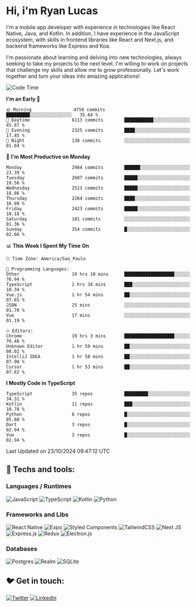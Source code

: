 # Hi, i'm Ryan Lucas

I'm a mobile app developer with experience in technologies like React Native, Java, and Kotlin.
In addition, I have experience in the JavaScript ecosystem, with skills in frontend libraries like React and Next.js, and backend frameworks like Express and Koa.

I'm passionate about learning and delving into new technologies, always seeking to take my projects to the next level. I'm willing to work on projects that challenge my skills and allow me to grow professionally. Let's work together and turn your ideas into amazing applications!


<!--START_SECTION:waka-->
![Code Time](http://img.shields.io/badge/Code%20Time-688%20hrs%2052%20mins-blue)

**I'm an Early 🐤** 

```text
🌞 Morning                4750 commits        █████████░░░░░░░░░░░░░░░░   35.64 % 
🌆 Daytime                6113 commits        ███████████░░░░░░░░░░░░░░   45.87 % 
🌃 Evening                2325 commits        ████░░░░░░░░░░░░░░░░░░░░░   17.45 % 
🌙 Night                  138 commits         ░░░░░░░░░░░░░░░░░░░░░░░░░   01.04 % 
```
📅 **I'm Most Productive on Monday** 

```text
Monday                   2984 commits        ██████░░░░░░░░░░░░░░░░░░░   22.39 % 
Tuesday                  2607 commits        █████░░░░░░░░░░░░░░░░░░░░   19.56 % 
Wednesday                2513 commits        █████░░░░░░░░░░░░░░░░░░░░   18.86 % 
Thursday                 2264 commits        ████░░░░░░░░░░░░░░░░░░░░░   16.99 % 
Friday                   2423 commits        █████░░░░░░░░░░░░░░░░░░░░   18.18 % 
Saturday                 181 commits         ░░░░░░░░░░░░░░░░░░░░░░░░░   01.36 % 
Sunday                   354 commits         █░░░░░░░░░░░░░░░░░░░░░░░░   02.66 % 
```


📊 **This Week I Spent My Time On** 

```text
🕑︎ Time Zone: America/Sao_Paulo

💬 Programming Languages: 
Other                    19 hrs 10 mins      ███████████████████░░░░░░   76.94 % 
TypeScript               2 hrs 34 mins       ███░░░░░░░░░░░░░░░░░░░░░░   10.34 % 
Vue.js                   1 hr 54 mins        ██░░░░░░░░░░░░░░░░░░░░░░░   07.65 % 
JSON                     25 mins             ░░░░░░░░░░░░░░░░░░░░░░░░░   01.70 % 
Vue                      17 mins             ░░░░░░░░░░░░░░░░░░░░░░░░░   01.19 % 

🔥 Editors: 
Chrome                   19 hrs 3 mins       ███████████████████░░░░░░   76.46 % 
Unknown Editor           1 hr 59 mins        ██░░░░░░░░░░░░░░░░░░░░░░░   08.02 % 
IntelliJ IDEA            1 hr 58 mins        ██░░░░░░░░░░░░░░░░░░░░░░░   07.90 % 
Cursor                   1 hr 53 mins        ██░░░░░░░░░░░░░░░░░░░░░░░   07.62 % 
```

**I Mostly Code in TypeScript** 

```text
TypeScript               35 repos            █████████░░░░░░░░░░░░░░░░   34.31 % 
Kotlin                   11 repos            ███░░░░░░░░░░░░░░░░░░░░░░   10.78 % 
Python                   6 repos             █░░░░░░░░░░░░░░░░░░░░░░░░   05.88 % 
Dart                     3 repos             █░░░░░░░░░░░░░░░░░░░░░░░░   02.94 % 
Vue                      3 repos             █░░░░░░░░░░░░░░░░░░░░░░░░   02.94 % 
```




 Last Updated on 23/10/2024 09:47:12 UTC
<!--END_SECTION:waka-->

## 🔧 Techs and tools: 

### Languages / Runtimes
![JavaScript](https://img.shields.io/badge/javascript-%23323330.svg?style=for-the-badge&logo=javascript&logoColor=%23F7DF1E)
![TypeScript](https://img.shields.io/badge/typescript-%23007ACC.svg?style=for-the-badge&logo=typescript&logoColor=white)
![Kotlin](https://img.shields.io/badge/kotlin-%230095D5.svg?style=for-the-badge&logo=kotlin&logoColor=white) ![Python](https://img.shields.io/badge/python-3670A0?style=for-the-badge&logo=python&logoColor=ffdd54)

### Frameworks and Libs
![React Native](https://img.shields.io/badge/react_native-%2320232a.svg?style=for-the-badge&logo=react&logoColor=%2361DAFB)
![Expo](https://img.shields.io/badge/expo-1C1E24?style=for-the-badge&logo=expo&logoColor=#D04A37)
![Styled Components](https://img.shields.io/badge/styled--components-DB7093?style=for-the-badge&logo=styled-components&logoColor=white)
![TailwindCSS](https://img.shields.io/badge/tailwindcss-%2338B2AC.svg?style=for-the-badge&logo=tailwind-css&logoColor=white)
![Next JS](https://img.shields.io/badge/Next-black?style=for-the-badge&logo=next.js&logoColor=white)
![Express.js](https://img.shields.io/badge/express.js-%23404d59.svg?style=for-the-badge&logo=express&logoColor=%2361DAFB)
![Redux](https://img.shields.io/badge/redux-%23593d88.svg?style=for-the-badge&logo=redux&logoColor=white)
![Electron.js](https://img.shields.io/badge/Electron-191970?style=for-the-badge&logo=Electron&logoColor=white)

### Databases
![Postgres](https://img.shields.io/badge/postgres-%23316192.svg?style=for-the-badge&logo=postgresql&logoColor=white)
![Realm](https://img.shields.io/badge/Realm-39477F?style=for-the-badge&logo=realm&logoColor=white)
![SQLite](https://img.shields.io/badge/sqlite-%2307405e.svg?style=for-the-badge&logo=sqlite&logoColor=white)

## 🐦 Get in touch:

[![Twitter](https://img.shields.io/badge/Twitter-%231DA1F2.svg?style=for-the-badge&logo=Twitter&logoColor=white)](https://twitter.com/ryangst_)
[![LinkedIn](https://img.shields.io/badge/linkedin-%230077B5.svg?style=for-the-badge&logo=linkedin&logoColor=white)](https://www.linkedin.com/in/ryan-lucas-machado/)
